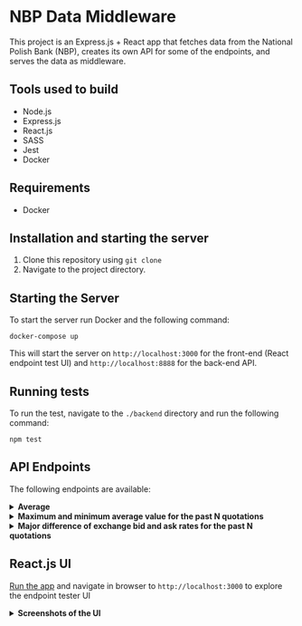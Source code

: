 # NBP Data Middleware

This project is an Express.js + React app that fetches data from the National Polish Bank (NBP), creates its own API for some of the endpoints, and serves the data as middleware.

## Tools used to build

- Node.js
- Express.js
- React.js
- SASS
- Jest
- Docker

## Requirements

- Docker

## Installation and starting the server

1. Clone this repository using `git clone`
2. Navigate to the project directory.

## Starting the Server

To start the server run Docker and the following command:

```
docker-compose up
```

This will start the server on `http://localhost:3000` for the front-end (React endpoint test UI) and `http://localhost:8888` for the back-end API.

## Running tests

To run the test, navigate to the `./backend` directory and run the following command:

```
npm test
```

## API Endpoints

The following endpoints are available:

<details>
<summary>
<b>Average</b>
</summary>

- Endpoint: `/api/averages/:currency/:date`
- Method: `GET`
- Description: Retrieves the average exchange rate for a specific currency on a specific date from the NBP API.
- Query Parameters:
  - `currency`: The three-letter code of the currency (e.g. `GBP`, `USD`, `EUR`, note: currency code is not case-sensitive).
  - `date`: The date in the `YYYY-MM-DD` format.
- Example Request: `http://localhost:8888/api/averages/GBP/2023-01-02`
- Example Response:

```
{
  "code": "GBP",
  "date": "2023-01-02",
  "average": 5.2768
}
```

</details>

<details>
<summary>
<b>Maximum and minimum average value for the past N quotations</b>
</summary>
- Endpoint: `/api/max-min-differences/:currency/:quotation`
- Method: `GET`
- Description: Retrieves the maximum and minimum average exchange rate for a specific currency for the specific number of the last quotations from the NBP API.
- Query Parameters:
  - `currency`: The three-letter code of the currency (e.g. `GBP`, `USD`, `EUR`, note: currency code is not case-sensitive).
  - `quotation`: The number of the last quotations (note: number has to be in range of <1;255>).
- Example Request: `http://localhost:8888/api/max-min-averages/EUR/185`
- Example Response (`max` and `min` in response can vary):

```
{
  "code": "EUR",
  "quotations": "185",
  "max": 4.8711,
  "min": 4.5887
}
```

</details>
<details>
<summary>
<b>Major difference of exchange bid and ask rates for the past N quotations</b>
</summary>
- Endpoint: `/api/major-differences/:currency/:quotation`
- Method: `GET`
- Description: Retrieves the one-day major difference in exchange bid and ask rates for a specific currency for the specific number of the last quotations from the NBP API.
- Query Parameters:
  - `currency`: The three-letter code of the currency (e.g. `GBP`, `USD`, `EUR`, note: currency code is not case-sensitive).
  - `quotation`: The number of the last quotations (note: number has to be in range of <1;255>).
- Example Request: `http://localhost:8888/api/major-differences/JPY/140`
- Example Response (`majorDifference` in response can vary):

```
{
  "code": "JPY",
  "quotations": "140",
  "majorDifference": 0.00069
}
```

</details>

## React.js UI

<a href="#starting-the-server">Run the app</a> and navigate in browser to `http://localhost:3000` to explore the endpoint tester UI

<details>
<summary>
<b>Screenshots of the UI</b>
</summary>

- Defaultly initialized app
  <img src="https://user-images.githubusercontent.com/78699146/235326741-4a845f87-3cf9-4a64-a500-f3de2bdadaaa.png" width="600px" height="auto" />
  <br>
- Average endpoint `http://localhost:8888/api/averages/JPY/2022-10-28` response
  <img src="https://user-images.githubusercontent.com/78699146/235326822-7e856c17-9ac1-456b-a958-abfcb8424ded.png" width="600px" height="auto" />
  <br>
- Maximum and mininum endpoint `http://localhost:8888/api/max-min-averages/JPY/255` response
  <img src="https://user-images.githubusercontent.com/78699146/235326898-ca6208db-3f1e-431c-9da4-dc6a6ba68a18.png" width="600px" height="auto" />
  <br>
- Major difference endpoint `http://localhost:8888/api/major-differences/GBP/150` response
  <img src="https://user-images.githubusercontent.com/78699146/235326919-8970c9a3-3319-4c6c-921e-795f319c48ad.png" width="600px" height="auto" />
  <br>
- Invalid request error
  <img src="https://user-images.githubusercontent.com/78699146/235327132-83f47752-304e-4dad-9ed1-64a99b981bdc.png" width="600px" height="auto" />
